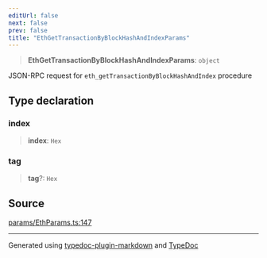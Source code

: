 ```yaml
---
editUrl: false
next: false
prev: false
title: "EthGetTransactionByBlockHashAndIndexParams"
---
```


> **EthGetTransactionByBlockHashAndIndexParams**: `object`

JSON-RPC request for `eth_getTransactionByBlockHashAndIndex` procedure

## Type declaration

### index

> **index**: `Hex`

### tag

> **tag**?: `Hex`

## Source

[params/EthParams.ts:147](https://github.com/evmts/tevm-monorepo/blob/main/vm/api/src/params/EthParams.ts#L147)

***
Generated using [typedoc-plugin-markdown](https://www.npmjs.com/package/typedoc-plugin-markdown) and [TypeDoc](https://typedoc.org/)
